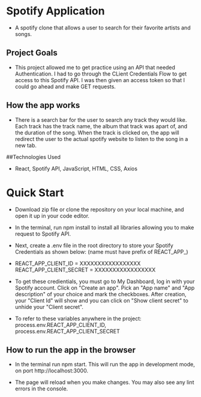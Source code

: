 # Spotify Application

- A spotify clone that allows a user to search for their favorite artists and songs. 

## Project Goals

- This project allowed me to get practice using an API that needed Authentication. I had to go through the CLient Credentials Flow to get access to this Spotify API. I was then given an access token so that I could go ahead and make GET requests. 

## How the app works 

- There is a search bar for the user to search any track they would like. Each track has the track name, the album that track was apart of, and the duration of the song. When the track is clicked on, the app will redirect the user to the actual spotify website to listen to the song in a new tab. 


##Technologies Used 

- React, Spotify API, JavaScript, HTML, CSS, Axios


# Quick Start
- Download zip file or clone the repository on your local machine, and open it up in your code editor.

- In the terminal, run npm install to install all libraries allowing you to make request to Spotify API.

- Next, create a .env file in the root directory to store your Spotify Credentials as shown below: (name must have prefix of REACT_APP_)

- REACT_APP_CLIENT_ID = XXXXXXXXXXXXXXXXX REACT_APP_CLIENT_SECRET = XXXXXXXXXXXXXXXXX

- To get these credientials, you must go to My Dashboard, log in with your Spotify account. Click on "Create an app". Pick an "App name" and "App description" of your   choice and mark the checkboxes. After creation, your "Client Id" will show and you can click on "Show client secret" to unhide your "Client secret".

- To refer to these variables anywhere in the project: process.env.REACT_APP_CLIENT_ID, process.env.REACT_APP_CLIENT_SECRET

## How to run the app in the browser
- In the terminal run npm start. This will run the app in development mode, on port http://localhost:3000.

- The page will reload when you make changes. You may also see any lint errors in the console.
